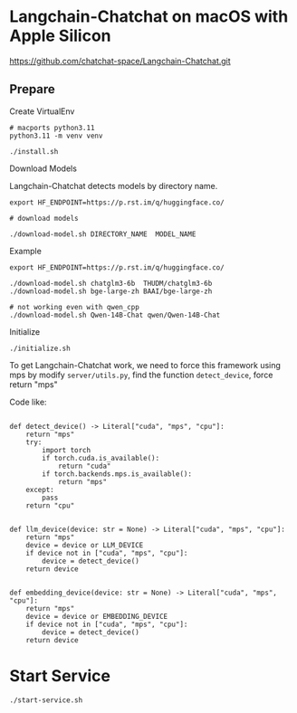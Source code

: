 # Langchain-Chatchat on macOS with Apple Silicon


https://github.com/chatchat-space/Langchain-Chatchat.git


## Prepare 

Create VirtualEnv

```
# macports python3.11
python3.11 -m venv venv

./install.sh

```

Download Models 

Langchain-Chatchat detects models by directory name. 

``` 
export HF_ENDPOINT=https://p.rst.im/q/huggingface.co/

# download models

./download-model.sh DIRECTORY_NAME  MODEL_NAME

``` 

Example
```
export HF_ENDPOINT=https://p.rst.im/q/huggingface.co/

./download-model.sh chatglm3-6b  THUDM/chatglm3-6b
./download-model.sh bge-large-zh BAAI/bge-large-zh

# not working even with qwen_cpp
./download-model.sh Qwen-14B-Chat qwen/Qwen-14B-Chat

```


Initialize

``` 
./initialize.sh

```


To get Langchain-Chatchat work, we need to force this framework using mps by modify `server/utils.py`, find the function `detect_device`, force return "mps" 

Code like: 

```

def detect_device() -> Literal["cuda", "mps", "cpu"]:
    return "mps"
    try:
        import torch
        if torch.cuda.is_available():
            return "cuda"
        if torch.backends.mps.is_available():
            return "mps"
    except:
        pass
    return "cpu"

        
def llm_device(device: str = None) -> Literal["cuda", "mps", "cpu"]:
    return "mps"
    device = device or LLM_DEVICE
    if device not in ["cuda", "mps", "cpu"]:
        device = detect_device()
    return device
        
    
def embedding_device(device: str = None) -> Literal["cuda", "mps", "cpu"]:
    return "mps"
    device = device or EMBEDDING_DEVICE
    if device not in ["cuda", "mps", "cpu"]:
        device = detect_device()
    return device

```



# Start Service
```
./start-service.sh

``` 
